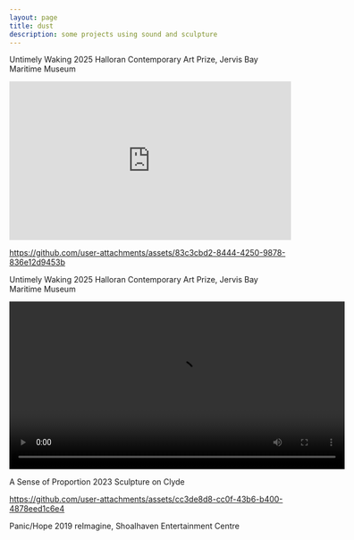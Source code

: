 ```yaml
---
layout: page
title: dust
description: some projects using sound and sculpture
---
```


Untimely Waking
2025
Halloran Contemporary Art Prize, Jervis Bay Maritime Museum
<div style="padding:56.25% 0 0 0;position:relative;"><iframe src="https://player.vimeo.com/video/1061712014?title=0&amp;byline=0&amp;portrait=0&amp;badge=0&amp;autopause=0&amp;player_id=0&amp;app_id=58479" frameborder="0" allow="autoplay; fullscreen; picture-in-picture; clipboard-write; encrypted-media" style="position:absolute;top:0;left:0;width:100%;height:100%;" title="Untimely Waking, Only to Drift Off"></iframe></div><script src="https://player.vimeo.com/api/player.js"></script>

https://github.com/user-attachments/assets/83c3cbd2-8444-4250-9878-836e12d9453b

Untimely Waking
2025
Halloran Contemporary Art Prize, Jervis Bay Maritime Museum

<video controls width="600">
  <source src="https://github.com/user-attachments/assets/83c3cbd2-8444-4250-9878-836e12d9453b" type="video/mov">
  Your browser does not support the video tag.
</video>

A Sense of Proportion
2023
Sculpture on Clyde

https://github.com/user-attachments/assets/cc3de8d8-cc0f-43b6-b400-4878eed1c6e4


Panic/Hope
2019
reImagine, Shoalhaven Entertainment Centre
